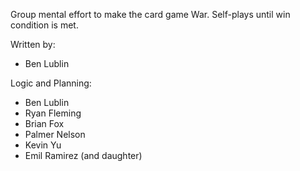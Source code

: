Group mental effort to make the card game War.
Self-plays until win condition is met.

Written by:
- Ben Lublin

Logic and Planning:
- Ben Lublin
- Ryan Fleming
- Brian Fox
- Palmer Nelson
- Kevin Yu
- Emil Ramirez (and daughter)

